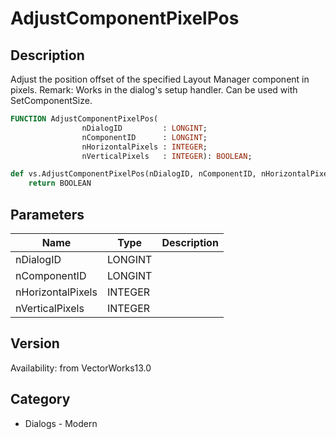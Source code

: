# AdjustComponentPixelPos

## Description
Adjust the position offset of the specified Layout Manager component in pixels.
Remark: Works in the dialog's setup handler. Can be used with SetComponentSize.

```pascal
FUNCTION AdjustComponentPixelPos(
				nDialogID         : LONGINT;
				nComponentID      : LONGINT;
				nHorizontalPixels : INTEGER;
				nVerticalPixels   : INTEGER): BOOLEAN;
```

```python
def vs.AdjustComponentPixelPos(nDialogID, nComponentID, nHorizontalPixels, nVerticalPixels):
    return BOOLEAN
```

## Parameters
|Name|Type|Description|
|---|---|---|
|nDialogID|LONGINT|   |
|nComponentID|LONGINT|   |
|nHorizontalPixels|INTEGER|   |
|nVerticalPixels|INTEGER|   |

## Version
Availability: from VectorWorks13.0

## Category
* Dialogs - Modern

